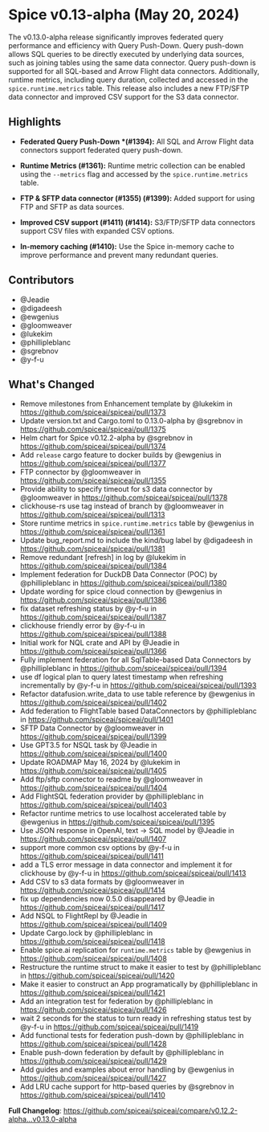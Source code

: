 # Spice v0.13-alpha (May 20, 2024)

The v0.13.0-alpha release significantly improves federated query performance and efficiency with Query Push-Down. Query push-down allows SQL queries to be directly executed by underlying data sources, such as joining tables using the same data connector. Query push-down is supported for all SQL-based and Arrow Flight data connectors. Additionally, runtime metrics, including query duration, collected and accessed in the `spice.runtime.metrics` table. This release also includes a new FTP/SFTP data connector and improved CSV support for the S3 data connector.

## Highlights

- **Federated Query Push-Down \*(#1394):** All SQL and Arrow Flight data connectors support federated query push-down.

- **Runtime Metrics (#1361):** Runtime metric collection can be enabled using the `--metrics` flag and accessed by the `spice.runtime.metrics` table.

- **FTP & SFTP data connector (#1355) (#1399):** Added support for using FTP and SFTP as data sources.

- **Improved CSV support (#1411) (#1414):** S3/FTP/SFTP data connectors support CSV files with expanded CSV options.

- **In-memory caching (#1410):** Use the Spice in-memory cache to improve performance and prevent many redundant queries.

## Contributors

- @Jeadie
- @digadeesh
- @ewgenius
- @gloomweaver
- @lukekim
- @phillipleblanc
- @sgrebnov
- @y-f-u

## What's Changed

- Remove milestones from Enhancement template by @lukekim in https://github.com/spiceai/spiceai/pull/1373
- Update version.txt and Cargo.toml to 0.13.0-alpha by @sgrebnov in https://github.com/spiceai/spiceai/pull/1375
- Helm chart for Spice v0.12.2-alpha by @sgrebnov in https://github.com/spiceai/spiceai/pull/1374
- Add `release` cargo feature to docker builds by @ewgenius in https://github.com/spiceai/spiceai/pull/1377
- FTP connector by @gloomweaver in https://github.com/spiceai/spiceai/pull/1355
- Provide ability to specify timeout for s3 data connector by @gloomweaver in https://github.com/spiceai/spiceai/pull/1378
- clickhouse-rs use tag instead of branch by @gloomweaver in https://github.com/spiceai/spiceai/pull/1313
- Store runtime metrics in `spice.runtime.metrics` table by @ewgenius in https://github.com/spiceai/spiceai/pull/1361
- Update bug_report.md to include the kind/bug label by @digadeesh in https://github.com/spiceai/spiceai/pull/1381
- Remove redundant [refresh] in log by @lukekim in https://github.com/spiceai/spiceai/pull/1384
- Implement federation for DuckDB Data Connector (POC) by @phillipleblanc in https://github.com/spiceai/spiceai/pull/1380
- Update wording for spice cloud connection by @ewgenius in https://github.com/spiceai/spiceai/pull/1386
- fix dataset refreshing status by @y-f-u in https://github.com/spiceai/spiceai/pull/1387
- clickhouse friendly error by @y-f-u in https://github.com/spiceai/spiceai/pull/1388
- Initial work for NQL crate and API by @Jeadie in https://github.com/spiceai/spiceai/pull/1366
- Fully implement federation for all SqlTable-based Data Connectors by @phillipleblanc in https://github.com/spiceai/spiceai/pull/1394
- use df logical plan to query latest timestamp when refreshing incrementally by @y-f-u in https://github.com/spiceai/spiceai/pull/1393
- Refactor datafusion.write_data to use table reference by @ewgenius in https://github.com/spiceai/spiceai/pull/1402
- Add federation to FlightTable based DataConnectors by @phillipleblanc in https://github.com/spiceai/spiceai/pull/1401
- SFTP Data Connector by @gloomweaver in https://github.com/spiceai/spiceai/pull/1399
- Use GPT3.5 for NSQL task by @Jeadie in https://github.com/spiceai/spiceai/pull/1400
- Update ROADMAP May 16, 2024 by @lukekim in https://github.com/spiceai/spiceai/pull/1405
- Add ftp/sftp connector to readme by @gloomweaver in https://github.com/spiceai/spiceai/pull/1404
- Add FlightSQL federation provider by @phillipleblanc in https://github.com/spiceai/spiceai/pull/1403
- Refactor runtime metrics to use localhost accelerated table by @ewgenius in https://github.com/spiceai/spiceai/pull/1395
- Use JSON response in OpenAI, text -> SQL model by @Jeadie in https://github.com/spiceai/spiceai/pull/1407
- support more common csv options by @y-f-u in https://github.com/spiceai/spiceai/pull/1411
- add a TLS error message in data connector and implement it for clickhouse by @y-f-u in https://github.com/spiceai/spiceai/pull/1413
- Add CSV to s3 data formats by @gloomweaver in https://github.com/spiceai/spiceai/pull/1414
- fix up dependencies now 0.5.0 disappeared by @Jeadie in https://github.com/spiceai/spiceai/pull/1417
- Add NSQL to FlightRepl by @Jeadie in https://github.com/spiceai/spiceai/pull/1409
- Update Cargo.lock by @phillipleblanc in https://github.com/spiceai/spiceai/pull/1418
- Enable spice.ai replication for `runtime.metrics` table by @ewgenius in https://github.com/spiceai/spiceai/pull/1408
- Restructure the runtime struct to make it easier to test by @phillipleblanc in https://github.com/spiceai/spiceai/pull/1420
- Make it easier to construct an App programatically by @phillipleblanc in https://github.com/spiceai/spiceai/pull/1421
- Add an integration test for federation by @phillipleblanc in https://github.com/spiceai/spiceai/pull/1426
- wait 2 seconds for the status to turn ready in refreshing status test by @y-f-u in https://github.com/spiceai/spiceai/pull/1419
- Add functional tests for federation push-down by @phillipleblanc in https://github.com/spiceai/spiceai/pull/1428
- Enable push-down federation by default by @phillipleblanc in https://github.com/spiceai/spiceai/pull/1429
- Add guides and examples about error handling by @ewgenius in https://github.com/spiceai/spiceai/pull/1427
- Add LRU cache support for http-based queries by @sgrebnov in https://github.com/spiceai/spiceai/pull/1410

**Full Changelog**: https://github.com/spiceai/spiceai/compare/v0.12.2-alpha...v0.13.0-alpha
